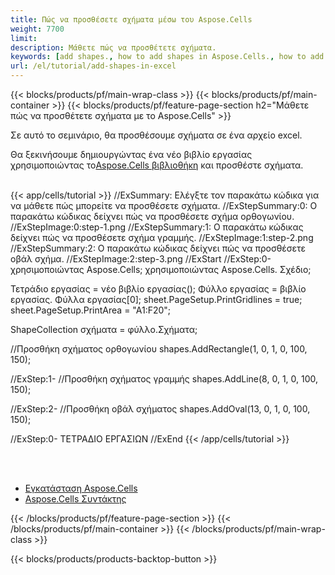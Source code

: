```yaml
---
title: Πώς να προσθέσετε σχήματα μέσω του Aspose.Cells
weight: 7700
limit:
description: Μάθετε πώς να προσθέτετε σχήματα.
keywords: [add shapes., how to add shapes in Aspose.Cells., how to add shapes using Aspose.Cells]
url: /el/tutorial/add-shapes-in-excel
---
```

{{< blocks/products/pf/main-wrap-class >}}
{{< blocks/products/pf/main-container >}}
{{< blocks/products/pf/feature-page-section h2="Μάθετε πώς να προσθέτετε σχήματα με το Aspose.Cells" >}}

<p>
Σε αυτό το σεμινάριο, θα προσθέσουμε σχήματα σε ένα αρχείο excel.
</p>

<p>
 Θα ξεκινήσουμε δημιουργώντας ένα νέο βιβλίο εργασίας χρησιμοποιώντας το<a href="https://www.nuget.org/packages/Aspose.Cells">Aspose.Cells βιβλιοθήκη</a> και προσθέστε σχήματα.
</p>

<br />
{{< app/cells/tutorial >}}
//ExSummary: Ελέγξτε τον παρακάτω κώδικα για να μάθετε πώς μπορείτε να προσθέσετε σχήματα.
//ExStepSummary:0: Ο παρακάτω κώδικας δείχνει πώς να προσθέσετε σχήμα ορθογωνίου.
//ExStepImage:0:step-1.png
//ExStepSummary:1: Ο παρακάτω κώδικας δείχνει πώς να προσθέσετε σχήμα γραμμής.
//ExStepImage:1:step-2.png
//ExStepSummary:2: Ο παρακάτω κώδικας δείχνει πώς να προσθέσετε οβάλ σχήμα.
//ExStepImage:2:step-3.png
//ExStart
//ExStep:0-
χρησιμοποιώντας Aspose.Cells;
χρησιμοποιώντας Aspose.Cells. Σχέδιο;





Τετράδιο εργασίας = νέο βιβλίο εργασίας();
Φύλλο εργασίας = βιβλίο εργασίας. Φύλλα εργασίας[0];
sheet.PageSetup.PrintGridlines = true;
sheet.PageSetup.PrintArea = "A1:F20";

ShapeCollection σχήματα = φύλλο.Σχήματα;

//Προσθήκη σχήματος ορθογωνίου
shapes.AddRectangle(1, 0, 1, 0, 100, 150);

//ExStep:1-
//Προσθήκη σχήματος γραμμής
shapes.AddLine(8, 0, 1, 0, 100, 150);

//ExStep:2-
//Προσθήκη οβάλ σχήματος
shapes.AddOval(13, 0, 1, 0, 100, 150);

//ExStep:0-
ΤΕΤΡΑΔΙΟ ΕΡΓΑΣΙΩΝ
//ExEnd
{{< /app/cells/tutorial >}}
<br />

<br />
<br />
<div class="code-sample">
    <ul class="link-list">
        <li class="link-item"><a href="https://docs.aspose.com/cells/net/installation/">Εγκατάσταση Aspose.Cells</a></li>
        <li class="link-item"><a href="https://products.aspose.app/cells/editor/">Aspose.Cells Συντάκτης</a></li>
    </ul>
</div>

{{< /blocks/products/pf/feature-page-section >}}
{{< /blocks/products/pf/main-container >}}
{{< /blocks/products/pf/main-wrap-class >}}

{{< blocks/products/products-backtop-button >}}